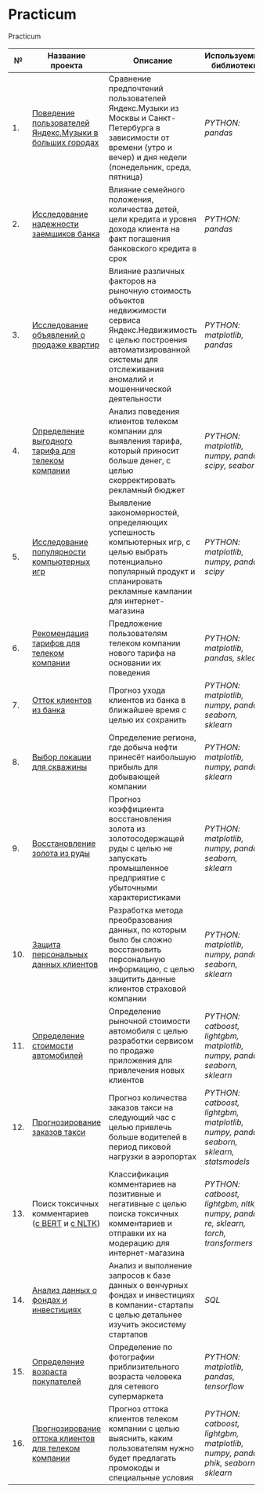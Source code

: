 # Practicum
Practicum

|  №  | Название проекта | Описание | Используемые библиотеки |
| --- | ---------------- | -------- | ----------------------- |
| 1.  | [Поведение пользователей Яндекс.Музыки в больших городах](01-behavior-of-yandex-music-users-in-big-cities--basic-python) | Сравнение предпочтений пользователей Яндекс.Музыки из Москвы и Санкт-Петербурга в зависимости от времени (утро и вечер) и дня недели (понедельник, среда, пятница) | *PYTHON: pandas* |
| 2.  | [Исследование надежности заемщиков банка](02-research-on-the-reliability-of-bank-borrowers--data-preprocessing) | Влияние семейного положения, количества детей, цели кредита и уровня дохода клиента на факт погашения банковского кредита в срок | *PYTHON: pandas* |
| 3.  | [Исследование объявлений о продаже квартир](03-research-of-ads-for-the-sale-of-apartments--eda) | Влияние различных факторов на рыночную стоимость объектов недвижимости сервиса Яндекс.Недвижимость с целью построения автоматизированной системы для отслеживания аномалий и мошеннической деятельности | *PYTHON: matplotlib, pandas* |
| 4.  | [Определение выгодного тарифа для телеком компании](04-determining-a-favorable-tariff-for-telecom--statistical-da) | Анализ поведения клиентов телеком компании для выявления тарифа, который приносит больше денег, с целью скорректировать рекламный бюджет | *PYTHON: matplotlib, numpy, pandas, scipy, seaborn* |
| 5.  | [Исследование популярности компьютерных игр](05-research-on-the-popularity-of-computer-games--combined-1) | Выявление закономерностей, определяющих успешность компьютерных игр, с целью выбрать потенциально популярный продукт и спланировать рекламные кампании для интернет-магазина | *PYTHON: matplotlib, numpy, pandas, scipy* |
| 6.  | [Рекомендация тарифов для телеком компании](06-recommendation-of-tariffs-for-telecom--intro-to-ml) | Предложение пользователям телеком компании нового тарифа на основании их поведения | *PYTHON: matplotlib, pandas, sklearn* |
| 7.  | [Отток клиентов из банка](07-outflow-of-customers-from-the-bank--supervised-learning) | Прогноз ухода клиентов из банка в ближайшее время с целью их сохранить | *PYTHON: matplotlib, numpy, pandas, seaborn, sklearn* |
| 8.  | [Выбор локации для скважины](08-choosing-the-location-for-the-well--ml-in-business) | Определение региона, где добыча нефти принесёт наибольшую прибыль для добывающей компании | *PYTHON: matplotlib, numpy, pandas, sklearn* |
| 9.  | [Восстановление золота из руды](09-recovery-of-gold-from-ore--combined-2) | Прогноз коэффициента восстановления золота из золотосодержащей руды с целью не запускать промышленное предприятие с убыточными характеристиками | *PYTHON: matplotlib, numpy, pandas, seaborn, sklearn* |
| 10. | [Защита персональных данных клиентов](10-protection-of-personal-data-of-clients--linear-algebra) | Разработка метода преобразования данных, по которым было бы сложно восстановить персональную информацию, с целью защитить данные клиентов страховой компании | *PYTHON: matplotlib, numpy, pandas, seaborn, sklearn* |
| 11. | [Определение стоимости автомобилей](11-determining-the-cost-of-cars--numerical-methods) | Определение рыночной стоимости автомобиля с целью разработки сервисом по продаже приложения для привлечения новых клиентов | *PYTHON: catboost, lightgbm, matplotlib, numpy, pandas, seaborn, sklearn* |
| 12. | [Прогнозирование заказов такси](12-forecasting-taxi-orders--time-series) | Прогноз количества заказов такси на следующий час с целью привлечь больше водителей в период пиковой нагрузки в аэропортах | *PYTHON: catboost, lightgbm, matplotlib, numpy, pandas, seaborn, sklearn, statsmodels* |
| 13. | Поиск токсичных комментариев <br> ([с BERT](13-search-for-toxic-comments--bert--ml-for-texts--nlp) и [с NLTK](13-search-for-toxic-comments--nltk--ml-for-texts--nlp)) | Классификация комментариев на позитивные и негативные с целью поиска токсичных комментариев и отправки их на модерацию для интернет-магазина | *PYTHON: catboost, lightgbm, nltk, numpy, pandas, re, sklearn, torch, transformers* |
| 14. | [Анализ данных о фондах и инвестициях](14-analysis-of-data-on-funds-and-investments--basic-sql) | Анализ и выполнение запросов к базе данных о венчурных фондах и инвестициях в компании-стартапы с целью детальнее изучить экосистему стартапов | *SQL* |
| 15. | [Определение возраста покупателей](15-determining-the-age-of-buyers--computer-vision) | Определение по фотографии приблизительного возраста человека для сетевого супермаркета | *PYTHON: matplotlib, pandas, tensorflow* |
| 16. | [Прогнозирование оттока клиентов для телеком компании](16-forecasting-customer-outflow-for-telecom--final-project) | Прогноз оттока клиентов телеком компании с целью выяснить, каким пользователям нужно будет предлагать промокоды и специальные условия | *PYTHON: catboost, lightgbm, matplotlib, numpy, pandas, phik, seaborn, sklearn* |
